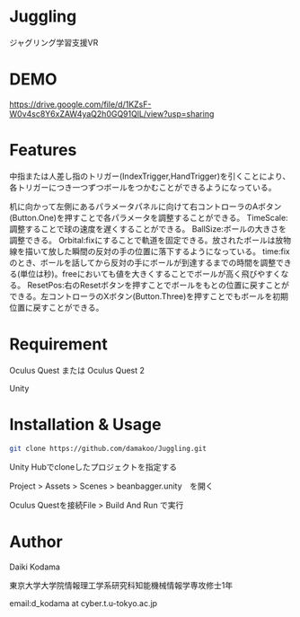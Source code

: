 # Juggling

ジャグリング学習支援VR

# DEMO

https://drive.google.com/file/d/1KZsF-W0v4sc8Y6xZAW4yaQ2h0GQ91QlL/view?usp=sharing

# Features

中指または人差し指のトリガー(IndexTrigger,HandTrigger)を引くことにより、各トリガーにつき一つずつボールをつかむことができるようになっている。

机に向かって左側にあるパラメータパネルに向けて右コントローラのAボタン(Button.One)を押すことで各パラメータを調整することができる。
TimeScale:調整することで球の速度を遅くすることができる。
BallSize:ボールの大きさを調整できる。
Orbital:fixにすることで軌道を固定できる。放されたボールは放物線を描いて放した瞬間の反対の手の位置に落下するようになっている。
time:fixのとき、ボールを話してから反対の手にボールが到達するまでの時間を調整できる(単位は秒)。freeにおいても値を大きくすることでボールが高く飛びやすくなる。
ResetPos:右のResetボタンを押すことでボールをもとの位置に戻すことができる。左コントローラのXボタン(Button.Three)を押すことでもボールを初期位置に戻すことができる。


# Requirement

Oculus Quest または Oculus Quest 2

Unity

# Installation & Usage

```bash
git clone https://github.com/damakoo/Juggling.git
```

Unity Hubでcloneしたプロジェクトを指定する

Project > Assets > Scenes > beanbagger.unity　を開く

Oculus Questを接続File > Build And Run で実行



# Author
Daiki Kodama

東京大学大学院情報理工学系研究科知能機械情報学専攻修士1年

email:d_kodama at cyber.t.u-tokyo.ac.jp

